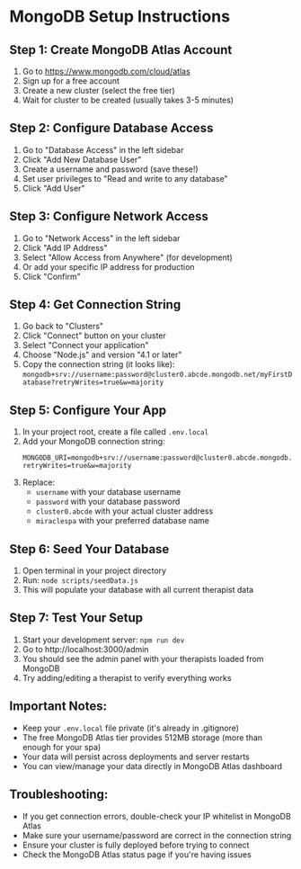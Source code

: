 # MongoDB Setup Instructions

## Step 1: Create MongoDB Atlas Account

1. Go to https://www.mongodb.com/cloud/atlas
2. Sign up for a free account
3. Create a new cluster (select the free tier)
4. Wait for cluster to be created (usually takes 3-5 minutes)

## Step 2: Configure Database Access

1. Go to "Database Access" in the left sidebar
2. Click "Add New Database User"
3. Create a username and password (save these!)
4. Set user privileges to "Read and write to any database"
5. Click "Add User"

## Step 3: Configure Network Access

1. Go to "Network Access" in the left sidebar
2. Click "Add IP Address"
3. Select "Allow Access from Anywhere" (for development)
4. Or add your specific IP address for production
5. Click "Confirm"

## Step 4: Get Connection String

1. Go back to "Clusters"
2. Click "Connect" button on your cluster
3. Select "Connect your application"
4. Choose "Node.js" and version "4.1 or later"
5. Copy the connection string (it looks like):
   `mongodb+srv://username:password@cluster0.abcde.mongodb.net/myFirstDatabase?retryWrites=true&w=majority`

## Step 5: Configure Your App

1. In your project root, create a file called `.env.local`
2. Add your MongoDB connection string:
   ```
   MONGODB_URI=mongodb+srv://username:password@cluster0.abcde.mongodb.net/miraclespa?retryWrites=true&w=majority
   ```
3. Replace:
   - `username` with your database username
   - `password` with your database password
   - `cluster0.abcde` with your actual cluster address
   - `miraclespa` with your preferred database name

## Step 6: Seed Your Database

1. Open terminal in your project directory
2. Run: `node scripts/seedData.js`
3. This will populate your database with all current therapist data

## Step 7: Test Your Setup

1. Start your development server: `npm run dev`
2. Go to http://localhost:3000/admin
3. You should see the admin panel with your therapists loaded from MongoDB
4. Try adding/editing a therapist to verify everything works

## Important Notes:

- Keep your `.env.local` file private (it's already in .gitignore)
- The free MongoDB Atlas tier provides 512MB storage (more than enough for your spa)
- Your data will persist across deployments and server restarts
- You can view/manage your data directly in MongoDB Atlas dashboard

## Troubleshooting:

- If you get connection errors, double-check your IP whitelist in MongoDB Atlas
- Make sure your username/password are correct in the connection string
- Ensure your cluster is fully deployed before trying to connect
- Check the MongoDB Atlas status page if you're having issues
